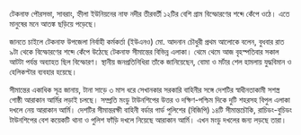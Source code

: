 টেকনাফ পৌরসভা, সাবরাং, হ্নীলা ইউনিয়নের নাফ নদীর তীরবর্তী ১২টির বেশি গ্রাম বিস্ফোরণের শব্দে কেঁপে ওঠে। এতে মানুষের মনে আতঙ্ক ছড়িয়ে পড়েছে।

জানতে চাইলে টেকনাফ উপজেলা নির্বাহী কর্মকর্তা (ইউএনও) মো. আদনান চৌধুরী প্রথম আলোকে বলেন, বুধবার রাত ৯টা থেকে বিস্ফোরণের শব্দে কেঁপে উঠেছে টেকনাফ সীমান্তের বিভিন্ন এলাকা। থেমে থেমে আজ বৃহস্পতিবার সকাল আটটা পর্যন্ত অব্যাহত ছিল বিস্ফোরণ। স্থানীয় জনপ্রতিনিধিরা তাঁকে জানিয়েছেন, বোমা ও মর্টার শেল হামলায় যুদ্ধবিমান ও হেলিকপ্টার ব্যবহার হয়েছে।

সীমান্তের একাধিক সূত্র জানায়, টানা সাড়ে ৩ মাস ধরে সেখানকার সরকারি বাহিনীর সঙ্গে দেশটির স্বাধীনতাকামী সশস্ত্র গোষ্ঠী আরাকান আর্মির লড়াই চলছে। সম্প্রতি মংডু টাউনশিপের উত্তর ও দক্ষিণ-পশ্চিম দিকে দুটি শহরসহ বিপুল এলাকা দখলে নেয় আরাকান আর্মি। দেশটির সীমান্তরক্ষী বাহিনী বর্ডার গার্ড পুলিশের (বিজিপি) ১৪টি সীমান্তচৌকি, রাচিডং-বুচিডং টাউনশিপের বেশ কয়েকটি থানা ও পুলিশ ফাঁড়ি দখলে নিয়েছে আরাকান আর্মি। এখন মংডু দখলের জন্য লড়ছে তারা।
